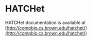# HATCHet

HATCHet documentation is available at [http://compbio.cs.brown.edu/hatchet/](http://compbio.cs.brown.edu/hatchet/)

